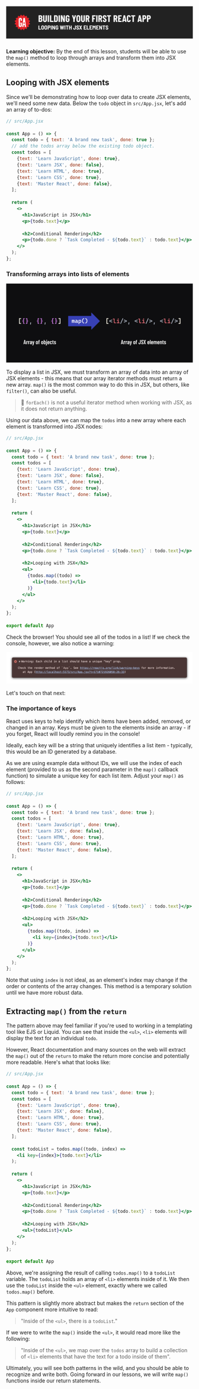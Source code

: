 # ![Building Your First React App - Looping with JSX Elements](./assets/hero.png)

**Learning objective:** By the end of this lesson, students will be able to use the `map()` method to loop through arrays and transform them into JSX elements.

## Looping with JSX elements

Since we'll be demonstrating how to loop over data to create JSX elements, we'll need some new data. Below the `todo` object in `src/App.jsx`, let's add an array of to-dos:

```jsx
// src/App.jsx

const App = () => {
  const todo = { text: 'A brand new task', done: true };
  // add the todos array below the existing todo object.
  const todos = [
    {text: 'Learn JavaScript', done: true},
    {text: 'Learn JSX', done: false},
    {text: 'Learn HTML', done: true},
    {text: 'Learn CSS', done: true},
    {text: 'Master React', done: false},
  ];

  return (
    <>
      <h1>JavaScript in JSX</h1>
      <p>{todo.text}</p>

      <h2>Conditional Rendering</h2>
      <p>{todo.done ? `Task Completed - ${todo.text}` : todo.text}</p>
    </>
  );
};
```

### Transforming arrays into lists of elements

![The `map()` method in React](./assets/mapping-in-react.png)

To display a list in JSX, we must transform an array of data into an array of JSX elements - this means that our array iterator methods must return a new array. `map()` is the most common way to do this in JSX, but others, like `filter()`, can also be useful.

> 🚨 `forEach()` is not a useful iterator method when working with JSX, as it does not return anything.

Using our data above, we can map the `todos` into a new array where each element is transformed into JSX nodes:

```jsx
// src/App.jsx

const App = () => {
  const todo = { text: 'A brand new task', done: true };
  const todos = [
    {text: 'Learn JavaScript', done: true},
    {text: 'Learn JSX', done: false},
    {text: 'Learn HTML', done: true},
    {text: 'Learn CSS', done: true},
    {text: 'Master React', done: false},
  ];

  return (
    <>
      <h1>JavaScript in JSX</h1>
      <p>{todo.text}</p>

      <h2>Conditional Rendering</h2>
      <p>{todo.done ? `Task Completed - ${todo.text}` : todo.text}</p>

      <h2>Looping with JSX</h2>
      <ul>
        {todos.map((todo) =>
          <li>{todo.text}</li>
        )}
      </ul>
    </>
  );
};

export default App
```

Check the browser! You should see all of the todos in a list! If we check the console, however, we also notice a warning:

![Warning](./assets/warning.png)

Let's touch on that next:

### The importance of keys

React uses keys to help identify which items have been added, removed, or changed in an array. Keys must be given to the elements inside an array - if you forget, React will loudly remind you in the console!

Ideally, each key will be a string that uniquely identifies a list item - typically, this would be an ID generated by a database.

As we are using example data without IDs, we will use the index of each element (provided to us as the second parameter in the `map()` callback function) to simulate a unique key for each list item. Adjust your `map()` as follows:

```jsx
// src/App.jsx

const App = () => {
  const todo = { text: 'A brand new task', done: true };
  const todos = [
    {text: 'Learn JavaScript', done: true},
    {text: 'Learn JSX', done: false},
    {text: 'Learn HTML', done: true},
    {text: 'Learn CSS', done: true},
    {text: 'Master React', done: false},
  ];

  return (
    <>
      <h1>JavaScript in JSX</h1>
      <p>{todo.text}</p>

      <h2>Conditional Rendering</h2>
      <p>{todo.done ? `Task Completed - ${todo.text}` : todo.text}</p>

      <h2>Looping with JSX</h2>
      <ul>
        {todos.map((todo, index) =>
          <li key={index}>{todo.text}</li>
        )}
      </ul>
    </>
  );
};
```

Note that using `index` is not ideal, as an element's index may change if the order or contents of the array changes. This method is a temporary solution until we have more robust data.

## Extracting `map()` from the `return`

The pattern above may feel familiar if you're used to working in a templating tool like EJS or Liquid. You can see that inside the `<ul>`, `<li>` elements will display the text for an individual `todo`.

However, React documentation and many sources on the web will extract the `map()` out of the `return` to make the return more concise and potentially more readable. Here's what that looks like:

```jsx
// src/App.jsx

const App = () => {
  const todo = { text: 'A brand new task', done: true };
  const todos = [
    {text: 'Learn JavaScript', done: true},
    {text: 'Learn JSX', done: false},
    {text: 'Learn HTML', done: true},
    {text: 'Learn CSS', done: true},
    {text: 'Master React', done: false},
  ];

  const todoList = todos.map((todo, index) =>
    <li key={index}>{todo.text}</li>
  );

  return (
    <>
      <h1>JavaScript in JSX</h1>
      <p>{todo.text}</p>

      <h2>Conditional Rendering</h2>
      <p>{todo.done ? `Task Completed - ${todo.text}` : todo.text}</p>

      <h2>Looping with JSX</h2>
      <ul>{todoList}</ul>
    </>
  );
};

export default App
```

Above, we're assigning the result of calling `todos.map()` to a `todoList` variable. The `todoList` holds an array of `<li>` elements inside of it. We then use the `todoList` inside the `<ul>` element, exactly where we called `todos.map()` before.

This pattern is slightly more abstract but makes the `return` section of the `App` component more intuitive to read:

> "Inside of the `<ul>`, there is a `todoList`."

If we were to write the `map()` inside the `<ul>`, it would read more like the following:

> "Inside of the `<ul>`, we map over the `todos` array to build a collection of `<li>` elements that have the text for a todo inside of them".

Ultimately, you will see both patterns in the wild, and you should be able to recognize and write both. Going forward in our lessons, we will write `map()` functions inside our return statements.
